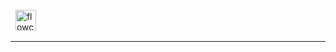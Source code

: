  
  
<!-- ![](./flowcrypt-logo.svg) -->
<br/>
&nbsp;&nbsp;<img 
src="https://flowcrypt.com/assets/imgs/svgs/flowcrypt-logo.svg" 
style="height:33px;" alt="flowcrypt" />
<br/>
  
---

